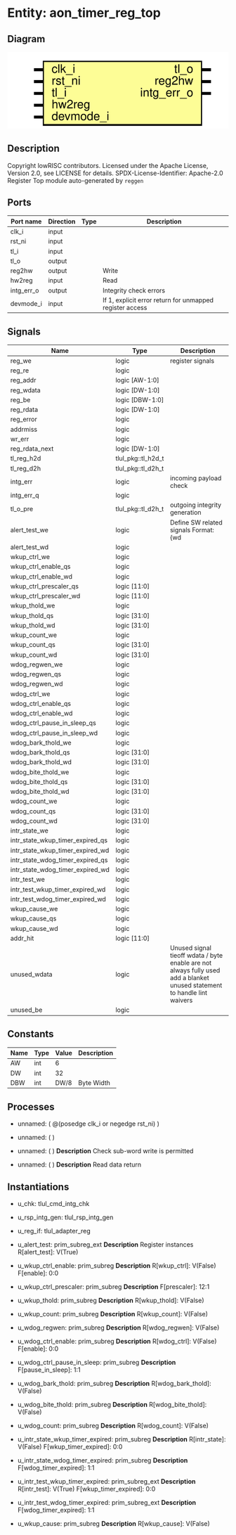 # Entity: aon_timer_reg_top

## Diagram

![Diagram](aon_timer_reg_top.svg "Diagram")
## Description

Copyright lowRISC contributors.
 Licensed under the Apache License, Version 2.0, see LICENSE for details.
 SPDX-License-Identifier: Apache-2.0
 Register Top module auto-generated by `reggen`
 
## Ports

| Port name  | Direction | Type | Description                                              |
| ---------- | --------- | ---- | -------------------------------------------------------- |
| clk_i      | input     |      |                                                          |
| rst_ni     | input     |      |                                                          |
| tl_i       | input     |      |                                                          |
| tl_o       | output    |      |                                                          |
| reg2hw     | output    |      | Write                                                    |
| hw2reg     | input     |      | Read                                                     |
| intg_err_o | output    |      | Integrity check errors                                   |
| devmode_i  | input     |      | If 1, explicit error return for unmapped register access |
## Signals

| Name                             | Type               | Description                                                                                                               |
| -------------------------------- | ------------------ | ------------------------------------------------------------------------------------------------------------------------- |
| reg_we                           | logic              | register signals                                                                                                          |
| reg_re                           | logic              |                                                                                                                           |
| reg_addr                         | logic [AW-1:0]     |                                                                                                                           |
| reg_wdata                        | logic [DW-1:0]     |                                                                                                                           |
| reg_be                           | logic [DBW-1:0]    |                                                                                                                           |
| reg_rdata                        | logic [DW-1:0]     |                                                                                                                           |
| reg_error                        | logic              |                                                                                                                           |
| addrmiss                         | logic              |                                                                                                                           |
| wr_err                           | logic              |                                                                                                                           |
| reg_rdata_next                   | logic [DW-1:0]     |                                                                                                                           |
| tl_reg_h2d                       | tlul_pkg::tl_h2d_t |                                                                                                                           |
| tl_reg_d2h                       | tlul_pkg::tl_d2h_t |                                                                                                                           |
| intg_err                         | logic              | incoming payload check                                                                                                    |
| intg_err_q                       | logic              |                                                                                                                           |
| tl_o_pre                         | tlul_pkg::tl_d2h_t | outgoing integrity generation                                                                                             |
| alert_test_we                    | logic              | Define SW related signals Format: <reg>_<field>_{wd|we|qs} or <reg>_{wd|we|qs} if field == 1 or 0                         |
| alert_test_wd                    | logic              |                                                                                                                           |
| wkup_ctrl_we                     | logic              |                                                                                                                           |
| wkup_ctrl_enable_qs              | logic              |                                                                                                                           |
| wkup_ctrl_enable_wd              | logic              |                                                                                                                           |
| wkup_ctrl_prescaler_qs           | logic [11:0]       |                                                                                                                           |
| wkup_ctrl_prescaler_wd           | logic [11:0]       |                                                                                                                           |
| wkup_thold_we                    | logic              |                                                                                                                           |
| wkup_thold_qs                    | logic [31:0]       |                                                                                                                           |
| wkup_thold_wd                    | logic [31:0]       |                                                                                                                           |
| wkup_count_we                    | logic              |                                                                                                                           |
| wkup_count_qs                    | logic [31:0]       |                                                                                                                           |
| wkup_count_wd                    | logic [31:0]       |                                                                                                                           |
| wdog_regwen_we                   | logic              |                                                                                                                           |
| wdog_regwen_qs                   | logic              |                                                                                                                           |
| wdog_regwen_wd                   | logic              |                                                                                                                           |
| wdog_ctrl_we                     | logic              |                                                                                                                           |
| wdog_ctrl_enable_qs              | logic              |                                                                                                                           |
| wdog_ctrl_enable_wd              | logic              |                                                                                                                           |
| wdog_ctrl_pause_in_sleep_qs      | logic              |                                                                                                                           |
| wdog_ctrl_pause_in_sleep_wd      | logic              |                                                                                                                           |
| wdog_bark_thold_we               | logic              |                                                                                                                           |
| wdog_bark_thold_qs               | logic [31:0]       |                                                                                                                           |
| wdog_bark_thold_wd               | logic [31:0]       |                                                                                                                           |
| wdog_bite_thold_we               | logic              |                                                                                                                           |
| wdog_bite_thold_qs               | logic [31:0]       |                                                                                                                           |
| wdog_bite_thold_wd               | logic [31:0]       |                                                                                                                           |
| wdog_count_we                    | logic              |                                                                                                                           |
| wdog_count_qs                    | logic [31:0]       |                                                                                                                           |
| wdog_count_wd                    | logic [31:0]       |                                                                                                                           |
| intr_state_we                    | logic              |                                                                                                                           |
| intr_state_wkup_timer_expired_qs | logic              |                                                                                                                           |
| intr_state_wkup_timer_expired_wd | logic              |                                                                                                                           |
| intr_state_wdog_timer_expired_qs | logic              |                                                                                                                           |
| intr_state_wdog_timer_expired_wd | logic              |                                                                                                                           |
| intr_test_we                     | logic              |                                                                                                                           |
| intr_test_wkup_timer_expired_wd  | logic              |                                                                                                                           |
| intr_test_wdog_timer_expired_wd  | logic              |                                                                                                                           |
| wkup_cause_we                    | logic              |                                                                                                                           |
| wkup_cause_qs                    | logic              |                                                                                                                           |
| wkup_cause_wd                    | logic              |                                                                                                                           |
| addr_hit                         | logic [11:0]       |                                                                                                                           |
| unused_wdata                     | logic              | Unused signal tieoff wdata / byte enable are not always fully used add a blanket unused statement to handle lint waivers  |
| unused_be                        | logic              |                                                                                                                           |
## Constants

| Name | Type | Value | Description |
| ---- | ---- | ----- | ----------- |
| AW   | int  | 6     |             |
| DW   | int  | 32    |             |
| DBW  | int  | DW/8  | Byte Width  |
## Processes
- unnamed: ( @(posedge clk_i or negedge rst_ni) )
- unnamed: (  )
- unnamed: (  )
**Description**
Check sub-word write is permitted

- unnamed: (  )
**Description**
Read data return

## Instantiations

- u_chk: tlul_cmd_intg_chk
- u_rsp_intg_gen: tlul_rsp_intg_gen
- u_reg_if: tlul_adapter_reg
- u_alert_test: prim_subreg_ext
**Description**
Register instances
R[alert_test]: V(True)

- u_wkup_ctrl_enable: prim_subreg
**Description**
R[wkup_ctrl]: V(False)
F[enable]: 0:0

- u_wkup_ctrl_prescaler: prim_subreg
**Description**
F[prescaler]: 12:1

- u_wkup_thold: prim_subreg
**Description**
R[wkup_thold]: V(False)

- u_wkup_count: prim_subreg
**Description**
R[wkup_count]: V(False)

- u_wdog_regwen: prim_subreg
**Description**
R[wdog_regwen]: V(False)

- u_wdog_ctrl_enable: prim_subreg
**Description**
R[wdog_ctrl]: V(False)
F[enable]: 0:0

- u_wdog_ctrl_pause_in_sleep: prim_subreg
**Description**
F[pause_in_sleep]: 1:1

- u_wdog_bark_thold: prim_subreg
**Description**
R[wdog_bark_thold]: V(False)

- u_wdog_bite_thold: prim_subreg
**Description**
R[wdog_bite_thold]: V(False)

- u_wdog_count: prim_subreg
**Description**
R[wdog_count]: V(False)

- u_intr_state_wkup_timer_expired: prim_subreg
**Description**
R[intr_state]: V(False)
F[wkup_timer_expired]: 0:0

- u_intr_state_wdog_timer_expired: prim_subreg
**Description**
F[wdog_timer_expired]: 1:1

- u_intr_test_wkup_timer_expired: prim_subreg_ext
**Description**
R[intr_test]: V(True)
F[wkup_timer_expired]: 0:0

- u_intr_test_wdog_timer_expired: prim_subreg_ext
**Description**
F[wdog_timer_expired]: 1:1

- u_wkup_cause: prim_subreg
**Description**
R[wkup_cause]: V(False)

